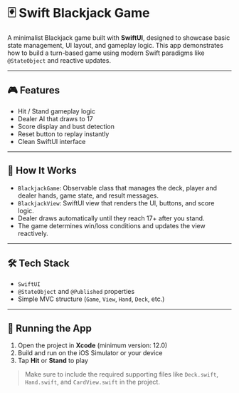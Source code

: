 # 🃏 Swift Blackjack Game

A minimalist Blackjack game built with **SwiftUI**, designed to showcase basic state management, UI layout, and gameplay logic. This app demonstrates how to build a turn-based game using modern Swift paradigms like `@StateObject` and reactive updates.

---

## 🎮 Features

- Hit / Stand gameplay logic
- Dealer AI that draws to 17
- Score display and bust detection
- Reset button to replay instantly
- Clean SwiftUI interface

---

## 🧠 How It Works

- `BlackjackGame`: Observable class that manages the deck, player and dealer hands, game state, and result messages.
- `BlackjackView`: SwiftUI view that renders the UI, buttons, and score logic.
- Dealer draws automatically until they reach 17+ after you stand.
- The game determines win/loss conditions and updates the view reactively.

---

## 🛠️ Tech Stack

- `SwiftUI`
- `@StateObject` and `@Published` properties
- Simple MVC structure (`Game`, `View`, `Hand`, `Deck`, etc.)

---

## 🚀 Running the App

1. Open the project in **Xcode** (minimum version: 12.0)
2. Build and run on the iOS Simulator or your device
3. Tap **Hit** or **Stand** to play

> Make sure to include the required supporting files like `Deck.swift`, `Hand.swift`, and `CardView.swift` in the project.
